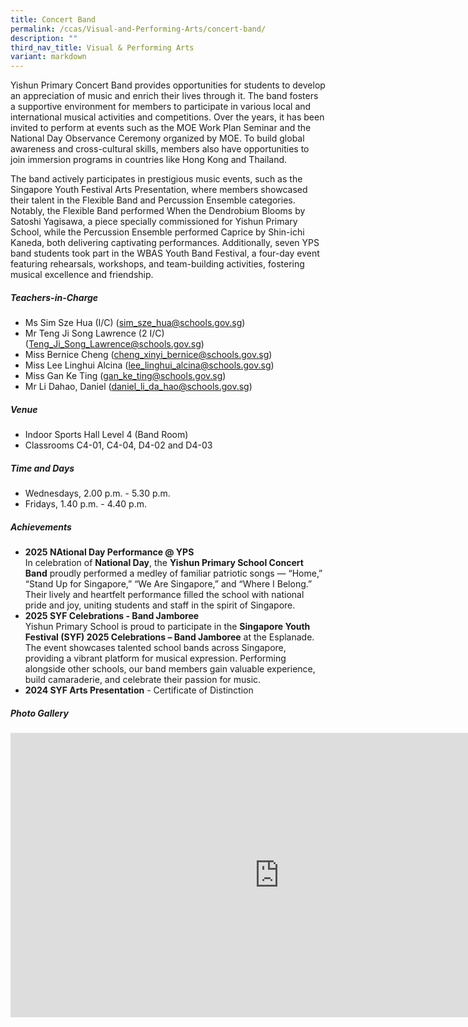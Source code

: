 ```yaml
---
title: Concert Band
permalink: /ccas/Visual-and-Performing-Arts/concert-band/
description: ""
third_nav_title: Visual & Performing Arts
variant: markdown
---
```

Yishun Primary Concert Band provides opportunities for students to develop an appreciation of music and enrich their lives through it. The band fosters a supportive environment for members to participate in various local and international musical activities and competitions. Over the years, it has been invited to perform at events such as the MOE Work Plan Seminar and the National Day Observance Ceremony organized by MOE. To build global awareness and cross-cultural skills, members also have opportunities to join immersion programs in countries like Hong Kong and Thailand.

The band actively participates in prestigious music events, such as the Singapore Youth Festival Arts Presentation, where members showcased their talent in the Flexible Band and Percussion Ensemble categories. Notably, the Flexible Band performed When the Dendrobium Blooms by Satoshi Yagisawa, a piece specially commissioned for Yishun Primary School, while the Percussion Ensemble performed Caprice by Shin-ichi Kaneda, both delivering captivating performances. Additionally, seven YPS band students took part in the WBAS Youth Band Festival, a four-day event featuring rehearsals, workshops, and team-building activities, fostering musical excellence and friendship.

##### **Teachers-in-Charge**
* Ms Sim Sze Hua (I/C) (sim_sze_hua@schools.gov.sg)
* Mr Teng Ji Song Lawrence (2 I/C) (Teng_Ji_Song_Lawrence@schools.gov.sg)
* Miss Bernice Cheng (cheng_xinyi_bernice@schools.gov.sg)
* Miss Lee Linghui Alcina (lee_linghui_alcina@schools.gov.sg)
* Miss Gan Ke Ting (gan_ke_ting@schools.gov.sg)
* Mr Li Dahao, Daniel (daniel_li_da_hao@schools.gov.sg)

##### **Venue**
* Indoor Sports Hall Level 4 (Band Room)
* Classrooms C4-01, C4-04, D4-02 and D4-03

##### **Time and Days**
* Wednesdays, 2.00 p.m. - 5.30 p.m.
* Fridays, 1.40 p.m. - 4.40 p.m.

##### **Achievements**
* **2025 NAtional Day Performance @ YPS**<br>In celebration of **National Day**, the **Yishun Primary School Concert Band** proudly performed a medley of familiar patriotic songs — “Home,” “Stand Up for Singapore,” “We Are Singapore,” and “Where I Belong.” Their lively and heartfelt performance filled the school with national pride and joy, uniting students and staff in the spirit of Singapore.
* **2025 SYF Celebrations - Band Jamboree**<br>Yishun Primary School is proud to participate in the **Singapore Youth Festival (SYF) 2025 Celebrations – Band Jamboree** at the Esplanade. The event showcases talented school bands across Singapore, providing a vibrant platform for musical expression. Performing alongside other schools, our band members gain valuable experience, build camaraderie, and celebrate their passion for music.
* **2024 SYF Arts Presentation** - Certificate of Distinction

##### **Photo Gallery**

<iframe src="https://docs.google.com/presentation/d/e/2PACX-1vTJL7GWCp6Zap1eCDFmhdhhwLKNbafxdqY77JJCxSW7pY4DcxjLqIiZmgLjEkjxZ8Gt-E953AFN4XC7/embed?start=true&amp;loop=true&amp;delayms=5000" frameborder="0" width="860" height="455" allowfullscreen="true"></iframe>